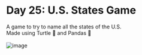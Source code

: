 # Day 25: U.S. States Game
A game to try to name all the states of the U.S. <br>
Made using Turtle 🐢 and Pandas 🐼 <br>
<br>
![image](https://github.com/Kitobal/100-days-of-python/assets/114311709/6929ccfa-ec03-4b7a-9e07-51be575f5141)


